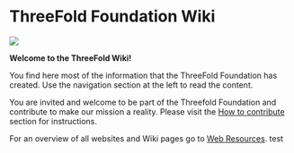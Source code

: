 # ThreeFold Foundation Wiki

![](https://images.unsplash.com/photo-1495364037436-fed1ba81ad3e?ixlib=rb-0.3.5&ixid=eyJhcHBfaWQiOjEyMDd9&s=655ce70e725522ae583a940359ce8260&auto=format&fit=crop&w=1655&q=80)

**Welcome to the ThreeFold Wiki!**

You find here most of the information that the ThreeFold Foundation has created. Use the navigation section at the left to read the content.

You are invited and welcome to be part of the Threefold Foundation and contribute to make our mission a reality. Please visit the [How to contribute](https://threefoldfoundation.github.io/info_foundation/#/collaboration/contributing_in_agile_org) section for instructions.

For an overview of all websites and Wiki pages go to [Web Resources](https://threefoldfoundation.github.io/info_foundation/#/web_resources/README).
test